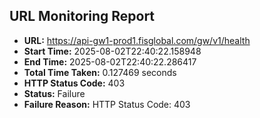 ## URL Monitoring Report

- **URL:** https://api-gw1-prod1.fisglobal.com/gw/v1/health
- **Start Time:** 2025-08-02T22:40:22.158948
- **End Time:** 2025-08-02T22:40:22.286417
- **Total Time Taken:** 0.127469 seconds
- **HTTP Status Code:** 403
- **Status:** Failure
- **Failure Reason:** HTTP Status Code: 403
